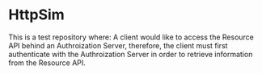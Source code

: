 # HttpSim
This is a test repository where: A client would like to access the Resource API behind an Authroization Server, therefore, the client must first authenticate with the Authroization Server in order to retrieve information from the Resource API.

